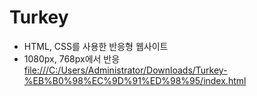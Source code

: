 # Turkey
- HTML, CSS를 사용한 반응형 웹사이트
- 1080px, 768px에서 반응
<file:///C:/Users/Administrator/Downloads/Turkey-%EB%B0%98%EC%9D%91%ED%98%95/index.html>
